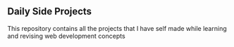 ## Daily Side Projects

This repository contains all the projects that I have self made while learning and revising web development concepts
